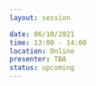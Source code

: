 ```yaml
---
layout: session

date: 06/10/2021
time: 13:00 - 14:00
location: Online
presenter: TBA
status: upcoming
---
```

